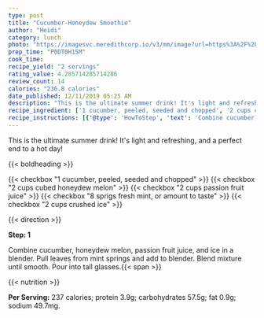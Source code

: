 ```yaml
---
type: post
title: "Cucumber-Honeydew Smoothie"
author: "Heidi"
category: lunch
photo: "https://imagesvc.meredithcorp.io/v3/mm/image?url=https%3A%2F%2Fimages.media-allrecipes.com%2Fuserphotos%2F1716514.jpg"
prep_time: "P0DT0H15M"
cook_time: 
recipe_yield: "2 servings"
rating_value: 4.285714285714286
review_count: 14
calories: "236.8 calories"
date_published: 12/11/2019 05:25 AM
description: "This is the ultimate summer drink! It's light and refreshing, and a perfect end to a hot day!"
recipe_ingredient: ['1 cucumber, peeled, seeded and chopped', '2 cups cubed honeydew melon', '2 cups passion fruit juice', '8 sprigs fresh mint, or amount to taste', '2 cups crushed ice']
recipe_instructions: [{'@type': 'HowToStep', 'text': 'Combine cucumber, honeydew melon, passion fruit juice, and ice in a blender. Pull leaves from mint springs and add to blender. Blend mixture until smooth. Pour into tall glasses.\n'}]
---
```


This is the ultimate summer drink! It's light and refreshing, and a perfect end to a hot day! 

{{< boldheading >}}

{{< checkbox "1  cucumber, peeled, seeded and chopped" >}}
{{< checkbox "2 cups cubed honeydew melon" >}}
{{< checkbox "2 cups passion fruit juice" >}}
{{< checkbox "8 sprigs fresh mint, or amount to taste" >}}
{{< checkbox "2 cups crushed ice" >}}


{{< direction >}}

**Step: 1**

Combine cucumber, honeydew melon, passion fruit juice, and ice in a blender. Pull leaves from mint springs and add to blender. Blend mixture until smooth. Pour into tall glasses.{{< span >}}

{{< nutrition >}}

**Per Serving:** 237 calories; protein 3.9g; carbohydrates 57.5g; fat 0.9g; sodium 49.7mg.
